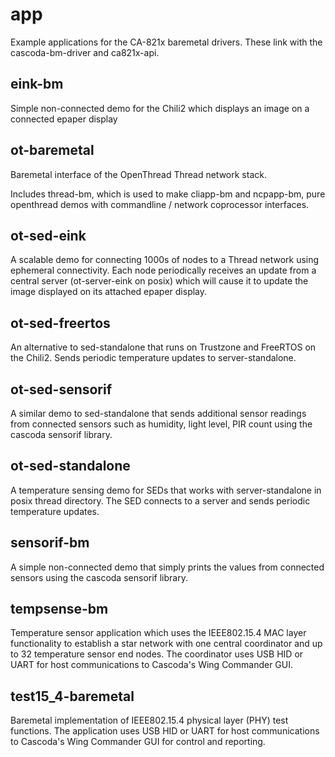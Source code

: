 # app
Example applications for the CA-821x baremetal drivers. These link with the cascoda-bm-driver and ca821x-api.

## eink-bm
Simple non-connected demo for the Chili2 which displays an image on a connected epaper display

## ot-baremetal
Baremetal interface of the OpenThread Thread network stack. 

Includes thread-bm, which is used to make cliapp-bm and ncpapp-bm, pure openthread demos with commandline / network coprocessor interfaces.

## ot-sed-eink
A scalable demo for connecting 1000s of nodes to a Thread network using ephemeral connectivity. Each node periodically receives an update from a central server (ot-server-eink on posix) which will cause it to update the image displayed on its attached epaper display.

## ot-sed-freertos
An alternative to sed-standalone that runs on Trustzone and FreeRTOS on the Chili2. Sends periodic temperature updates to server-standalone.

## ot-sed-sensorif
A similar demo to sed-standalone that sends additional sensor readings from connected sensors such as humidity, light level, PIR count using the cascoda sensorif library.

## ot-sed-standalone
A temperature sensing demo for SEDs that works with server-standalone in posix thread directory. The SED connects to a server and sends periodic temperature updates.

## sensorif-bm
A simple non-connected demo that simply prints the values from connected sensors using the cascoda sensorif library.

## tempsense-bm
Temperature sensor application which uses the IEEE802.15.4 MAC layer functionality to establish a star network with one central
coordinator and up to 32 temperature sensor end nodes. The coordinator uses USB HID or UART for host communications to Cascoda's
Wing Commander GUI.

## test15_4-baremetal
Baremetal implementation of IEEE802.15.4 physical layer (PHY) test functions. The application uses USB HID or UART for host
communications to Cascoda's Wing Commander GUI for control and reporting.